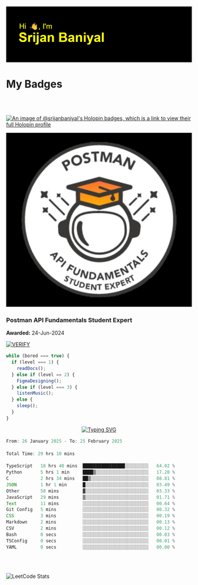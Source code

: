 ![Header](./header.png)

# My Badges

<Br />
<Br />

[![An image of @srijanbaniyal's Holopin badges, which is a link to view their full Holopin profile](https://holopin.me/srijanbaniyal)](https://holopin.io/@srijanbaniyal)

[![Postman API Fundamentals Student Expert](/Postman.jpeg)](https://api.badgr.io/public/assertions/r9BLLy0oTfKJBbkGuDI1zA)

### Postman API Fundamentals Student Expert

**Awarded:** 24-Jun-2024

[![VERIFY](https://img.shields.io/badge/VERIFY-blue)](https://badgecheck.io?url=https%3A%2F%2Fapi.badgr.io%2Fpublic%2Fassertions%2Fr9BLLy0oTfKJBbkGuDI1zA)

```javascript
while (bored === true) {
  if (level === 1) {
    readDocs();
  } else if (level == 2) {
    FigmaDesigning();
  } else if (level === 3) {
    listenMusic();
  } else {
    sleep();
  }
}
```

<p align="center">
  <a href="https://git.io/typing-svg"><img src="https://readme-typing-svg.demolab.com?font=Tilt+Prism&size=30&pause=1000&color=0FF75B&center=true&vCenter=true&width=800&height=80&lines=Time+spent+on+various+Programming+languages" alt="Typing SVG" /></a>
</p>

<!--START_SECTION:waka-->

```TypeScript
From: 26 January 2025 - To: 25 February 2025

Total Time: 29 hrs 10 mins

TypeScript   18 hrs 40 mins  ████████████████░░░░░░░░░   64.02 %
Python       5 hrs 1 min     ████▒░░░░░░░░░░░░░░░░░░░░   17.20 %
C            2 hrs 34 mins   ██▒░░░░░░░░░░░░░░░░░░░░░░   08.81 %
JSON         1 hr 1 min      █░░░░░░░░░░░░░░░░░░░░░░░░   03.49 %
Other        58 mins         ▓░░░░░░░░░░░░░░░░░░░░░░░░   03.33 %
JavaScript   29 mins         ▒░░░░░░░░░░░░░░░░░░░░░░░░   01.71 %
Text         11 mins         ░░░░░░░░░░░░░░░░░░░░░░░░░   00.64 %
Git Config   5 mins          ░░░░░░░░░░░░░░░░░░░░░░░░░   00.32 %
CSS          3 mins          ░░░░░░░░░░░░░░░░░░░░░░░░░   00.19 %
Markdown     2 mins          ░░░░░░░░░░░░░░░░░░░░░░░░░   00.13 %
CSV          2 mins          ░░░░░░░░░░░░░░░░░░░░░░░░░   00.12 %
Bash         0 secs          ░░░░░░░░░░░░░░░░░░░░░░░░░   00.03 %
TSConfig     0 secs          ░░░░░░░░░░░░░░░░░░░░░░░░░   00.01 %
YAML         0 secs          ░░░░░░░░░░░░░░░░░░░░░░░░░   00.00 %
```

<!--END_SECTION:waka-->

<Br />
<Br />

![LeetCode Stats](https://leetcard.jacoblin.cool/Srijan-Baniyal?theme=dark&font=Rasa&ext=contest)

